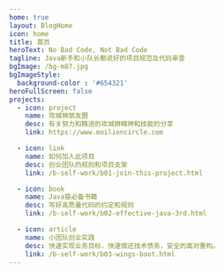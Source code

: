 ```yaml
---
home: true
layout: BlogHome
icon: home
title: 首页
heroText: No Bad Code, Not Bad Code
tagline: Java新手和小队长都说好的项目规范及代码审查
bgImage: /bg-m87.jpg
bgImageStyle:
  background-color : '#654321'
heroFullScreen: false
projects:
  - icon: project
    name: 攻城狮朋友圈
    desc: 有关努力和精进的攻城狮精神和技能的分享
    link: https://www.moilioncircle.com

  - icon: link
    name: 如何加入此项目
    desc: 创业团队的规则和项目支架
    link: /b-self-work/b01-join-this-project.html

  - icon: book
    name: Java猿必备书籍
    desc: 写好高质量代码的约定和规则
    link: /b-self-work/b02-effective-java-3rd.html

  - icon: article
    name: 小团队创业实践
    desc: 快速实现业务目标，快速偿还技术债务，安全的面对重构。
    link: /b-self-work/b03-wings-boot.html
---
```

